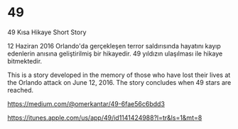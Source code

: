 # 49
49 
Kısa Hikaye
Short Story


12 Haziran 2016 Orlando'da gerçekleşen terror saldırısında hayatını kayıp edenlerin anısına geliştirilmiş bir hikayedir.
49 yıldızın ulaşılması ile hikaye bitmektedir.

This is a story developed in the memory of those who have lost their lives at the Orlando attack on June 12, 2016. 
The story concludes when 49 stars are reached.

https://medium.com/@omerkantar/49-6fae56c6bdd3

https://itunes.apple.com/us/app/49/id1141424988?l=tr&ls=1&mt=8
